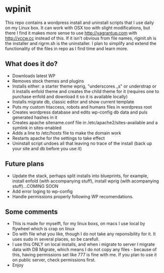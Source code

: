 # wpinit
This repo contains a wordpress install and uninstall scripts that I use daily on my Linux box. It can work with OSX too with slight modifications, but there I find it makes more sense to use http://vagrantup.com with http://vccw.cc instead of this. If it isn't obvious from file names, riginit.sh is the installer and rigrm.sh is the uninstaller. I plan to simplify and extend the functionality of the files in repo as I find time and learn more.

## What does it do?
* Downloads latest WP
* Removes stock themes and plugins
* Installs either: a starter theme wprig, "underscores _s" or understrap or it installs enfold theme and creates the child theme for it (requires one to purchase enfold and download it so it is available locally)
* Installs migrate db, classic editor and show current template
* Puts my custom htaccess, robots and humans files in wordpress root
* Creates wordpress database and edits wp-config db data and puls generated hashes in it
* Creates apache sitename.conf file in /etc/apache2/sites-available and a symlink in sites-enabled
* Adds a line to /etc/hosts file to make the domain work
* Restarts apache for the settings to take effect
* Uninstall script undoes all that leaving no trace of the install (back up your site and db before you use it)

## Future plans
* Update the stack, perhaps split installs into blueprints, for example, install enfold (with accompanying stuff), install wprig (with acompanying stuff)...COMING SOON
* Add error loging to wp-config
* Handle permissions properly following WP recomendations.

## Some comments
* This is made for myselft, for my linux boxs, on macs I use local by flywheel which is crap on linux
* Do with file what you like, though I do not take any reponsibility for it. It uses sudo in several places, so be carefull.
* I use this ONLY on local installs, and when i migrate to server I migrate data with DB Migrate, which means I do not copy any files - because of this, having permissions set like 777 is fine with me. If you plan to use it on public server, check permissions first.
* Enjoy
